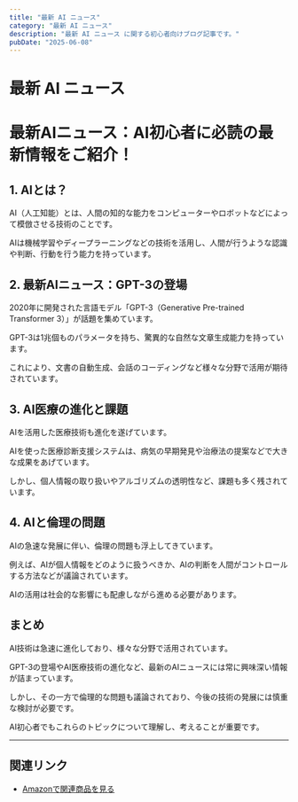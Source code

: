 ```yaml
---
title: "最新 AI ニュース"
category: "最新 AI ニュース"
description: "最新 AI ニュース に関する初心者向けブログ記事です。"
pubDate: "2025-06-08"
---
```


# 最新 AI ニュース

<h1>最新AIニュース：AI初心者に必読の最新情報をご紹介！</h1>

<h2>1. AIとは？</h2>
<p>AI（人工知能）とは、人間の知的な能力をコンピューターやロボットなどによって模倣させる技術のことです。

AIは機械学習やディープラーニングなどの技術を活用し、人間が行うような認識や判断、行動を行う能力を持っています。

</p>

<h2>2. 最新AIニュース：GPT-3の登場</h2>
<p>2020年に開発された言語モデル「GPT-3（Generative Pre-trained Transformer 3）」が話題を集めています。

GPT-3は1兆個ものパラメータを持ち、驚異的な自然な文章生成能力を持っています。

これにより、文書の自動生成、会話のコーディングなど様々な分野で活用が期待されています。

</p>

<h2>3. AI医療の進化と課題</h2>
<p>AIを活用した医療技術も進化を遂げています。

AIを使った医療診断支援システムは、病気の早期発見や治療法の提案などで大きな成果をあげています。

しかし、個人情報の取り扱いやアルゴリズムの透明性など、課題も多く残されています。

</p>

<h2>4. AIと倫理の問題</h2>
<p>AIの急速な発展に伴い、倫理の問題も浮上してきています。

例えば、AIが個人情報をどのように扱うべきか、AIの判断を人間がコントロールする方法などが議論されています。

AIの活用は社会的な影響にも配慮しながら進める必要があります。

</p>

<h2>まとめ</h2>
<p>AI技術は急速に進化しており、様々な分野で活用されています。

GPT-3の登場やAI医療技術の進化など、最新のAIニュースには常に興味深い情報が詰まっています。

しかし、その一方で倫理的な問題も議論されており、今後の技術の発展には慎重な検討が必要です。

AI初心者でもこれらのトピックについて理解し、考えることが重要です。

</p>

---

## 関連リンク

- [Amazonで関連商品を見る](https://www.amazon.co.jp/s?k=%E6%9C%80%E6%96%B0+AI+%E3%83%8B%E3%83%A5%E3%83%BC%E3%82%B9&tag=autowritehubai-22)
